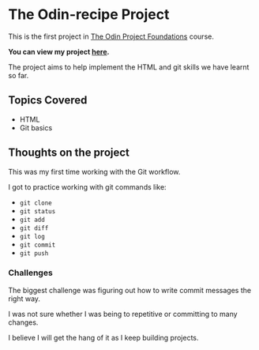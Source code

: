 # The Odin-recipe Project

This is the first project in [The Odin Project Foundations](https://www.theodinproject.com/paths/foundations/courses/foundations) course.

**You can view my project [here](https://annahcodes.github.io/odin-recipes/).**

The project aims to help implement the HTML and git skills we have learnt so far.

## Topics Covered

- HTML
- Git basics

## Thoughts on the project

This was my first time working with the Git workflow.

I got to practice working with git commands like:

- `git clone`
- `git status`
- `git add`
- `git diff`
- `git log`
- `git commit`
- `git push`

### Challenges

The biggest challenge was figuring out how to write commit messages the right way.

I was not sure whether I was being to repetitive or committing to many changes.

I believe I will get the hang of it as I keep building projects.
